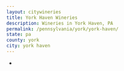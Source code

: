 ```yaml
---
layout: citywineries
title: York Haven Wineries
description: Wineries in York Haven, PA
permalink: /pennsylvania/york/york-haven/
state: pa
county: york
city: york haven
---
```

-
